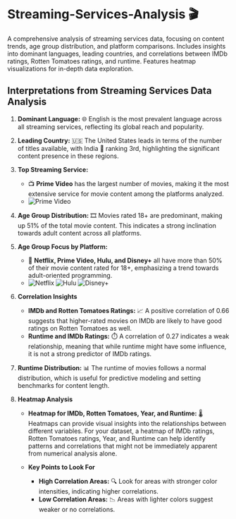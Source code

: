 # Streaming-Services-Analysis 🎬
A comprehensive analysis of streaming services data, focusing on content trends, age group distribution, and platform comparisons. Includes insights into dominant languages, leading countries, and correlations between IMDb ratings, Rotten Tomatoes ratings, and runtime. Features heatmap visualizations for in-depth data exploration.

## Interpretations from Streaming Services Data Analysis

1. **Dominant Language:** 🌐 English is the most prevalent language across all streaming services, reflecting its global reach and popularity.

2. **Leading Country:** 🇺🇸 The United States leads in terms of the number of titles available, with India 💚 ranking 3rd, highlighting the significant content presence in these regions.

3. **Top Streaming Service:**
   - 📺 **Prime Video** has the largest number of movies, making it the most extensive service for movie content among the platforms analyzed.
   - ![Prime Video](assets/prime-video-logo.png)

4. **Age Group Distribution:** 🎞️ Movies rated 18+ are predominant, making up 51% of the total movie content. This indicates a strong inclination towards adult content across all platforms.

5. **Age Group Focus by Platform:**
   - 🔞 **Netflix, Prime Video, Hulu, and Disney+** all have more than 50% of their movie content rated for 18+, emphasizing a trend towards adult-oriented programming.
   - ![Netflix](assets/netflix-logo.png) ![Hulu](assets/hulu-logo.png) ![Disney+](assets/disney-plus-logo.png)

6. **Correlation Insights**
   - **IMDb and Rotten Tomatoes Ratings:** 📈 A positive correlation of 0.66 suggests that higher-rated movies on IMDb are likely to have good ratings on Rotten Tomatoes as well.
   - **Runtime and IMDb Ratings:** ⏱️ A correlation of 0.27 indicates a weak relationship, meaning that while runtime might have some influence, it is not a strong predictor of IMDb ratings.

7. **Runtime Distribution:** 📊 The runtime of movies follows a normal distribution, which is useful for predictive modeling and setting benchmarks for content length.

8. **Heatmap Analysis**
   - **Heatmap for IMDb, Rotten Tomatoes, Year, and Runtime:** 🌡️ Heatmaps can provide visual insights into the relationships between different variables. For your dataset, a heatmap of IMDb ratings, Rotten Tomatoes ratings, Year, and Runtime can help identify patterns and correlations that might not be immediately apparent from numerical analysis alone.

   - **Key Points to Look For**
     - **High Correlation Areas:** 🔍 Look for areas with stronger color intensities, indicating higher correlations.
     - **Low Correlation Areas:** 📉 Areas with lighter colors suggest weaker or no correlations.
